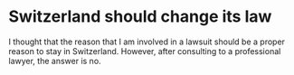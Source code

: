 # Switzerland should change its law

I thought that the reason that I am involved in a lawsuit should be a proper reason to stay in Switzerland. However, after consulting to a professional lawyer, the answer is no. 

